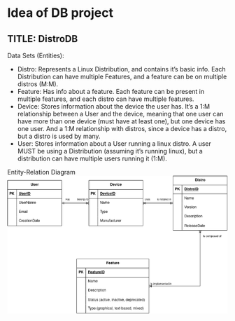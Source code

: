# Idea of DB project
## TITLE: DistroDB
Data Sets (Entities):

 - Distro: Represents a Linux Distribution, and contains it’s basic info. Each Distribution can have multiple Features, and a feature can be on multiple distros (M:M).
 - Feature: Has info about a feature. Each feature can be present in multiple features, and each distro can have multiple features.
 - Device:  Stores information about the device the user has. It’s a 1:M relationship between a User and the device, meaning that one user can have more than one device (must have at least one), but one device has one user. And a 1:M relationship with distros, since a device has a distro, but a distro is used by many.
 - User: Stores information about a User running a linux distro. A user MUST be using a Distribution (assuming it’s running linux), but a distribution can have multiple users running it (1:M).

Entity-Relation Diagram
![Database](https://github.com/Alol16578/Distros-mariaDB/blob/main/erdiagram.png?raw=true)
